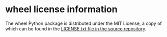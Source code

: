 # wheel license information

The wheel Python package is distributed under the MIT License, 
a copy of which can be found in the
[LICENSE.txt file in the source repository](https://github.com/pypa/wheel/blob/main/LICENSE.txt).

